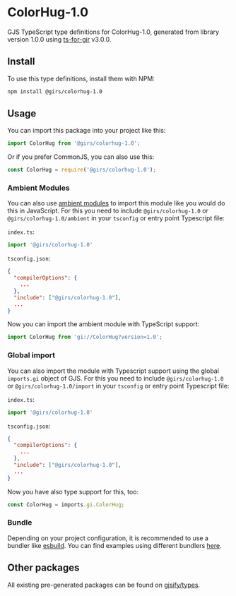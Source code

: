 
# ColorHug-1.0

GJS TypeScript type definitions for ColorHug-1.0, generated from library version 1.0.0 using [ts-for-gir](https://github.com/gjsify/ts-for-gir) v3.0.0.


## Install

To use this type definitions, install them with NPM:
```bash
npm install @girs/colorhug-1.0
```

## Usage

You can import this package into your project like this:
```ts
import ColorHug from '@girs/colorhug-1.0';
```

Or if you prefer CommonJS, you can also use this:
```ts
const ColorHug = require('@girs/colorhug-1.0');
```

### Ambient Modules

You can also use [ambient modules](https://github.com/gjsify/ts-for-gir/tree/main/packages/cli#ambient-modules) to import this module like you would do this in JavaScript.
For this you need to include `@girs/colorhug-1.0` or `@girs/colorhug-1.0/ambient` in your `tsconfig` or entry point Typescript file:

`index.ts`:
```ts
import '@girs/colorhug-1.0'
```

`tsconfig.json`:
```json
{
  "compilerOptions": {
    ...
  },
  "include": ["@girs/colorhug-1.0"],
  ...
}
```

Now you can import the ambient module with TypeScript support: 

```ts
import ColorHug from 'gi://ColorHug?version=1.0';
```

### Global import

You can also import the module with Typescript support using the global `imports.gi` object of GJS.
For this you need to include `@girs/colorhug-1.0` or `@girs/colorhug-1.0/import` in your `tsconfig` or entry point Typescript file:

`index.ts`:
```ts
import '@girs/colorhug-1.0'
```

`tsconfig.json`:
```json
{
  "compilerOptions": {
    ...
  },
  "include": ["@girs/colorhug-1.0"],
  ...
}
```

Now you have also type support for this, too:

```ts
const ColorHug = imports.gi.ColorHug;
```

### Bundle

Depending on your project configuration, it is recommended to use a bundler like [esbuild](https://esbuild.github.io/). You can find examples using different bundlers [here](https://github.com/gjsify/ts-for-gir/tree/main/examples).

## Other packages

All existing pre-generated packages can be found on [gjsify/types](https://github.com/gjsify/types).

